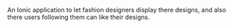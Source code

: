 An Ionic application to let fashion designers display there designs, and also there users following them can like their designs.
